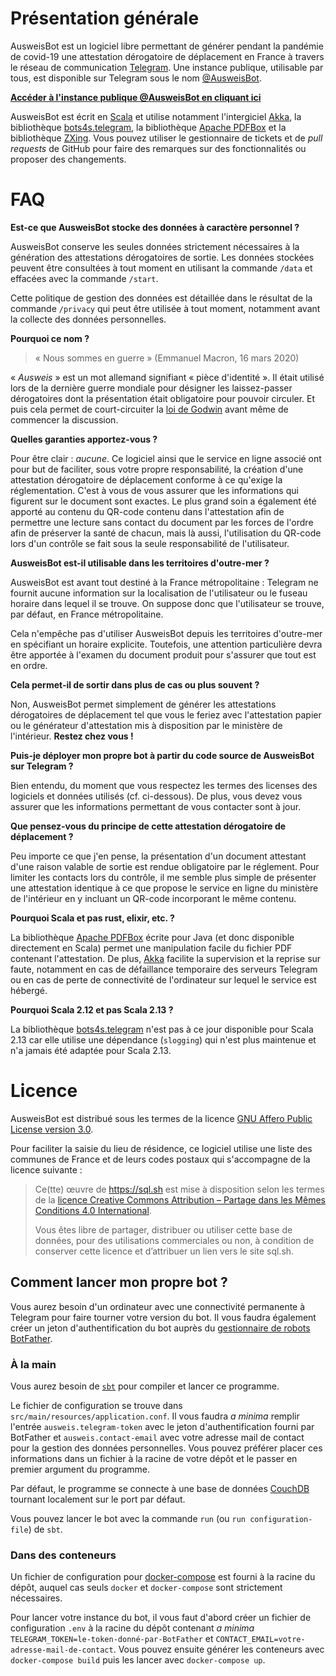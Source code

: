 # Présentation générale

AusweisBot est un logiciel libre permettant de générer
pendant la pandémie de covid-19 une attestation dérogatoire de
déplacement en France à travers le réseau de communication
[Telegram](https://telegram.org). Une instance publique,
utilisable par tous, est disponible sur Telegram sous le nom
[@AusweisBot](https://telegram.me/AusweisBot).

[__Accéder à l'instance publique @AusweisBot en cliquant ici__](https://telegram.me/AusweisBot)

AusweisBot est écrit en [Scala](https://www.scala-lang.org/) et utilise notamment l'intergiciel
[Akka](https://akka.io), la bibliothèque [bots4s.telegram](https://github.com/bot4s/telegram),
la bibliothèque [Apache PDFBox](https://pdfbox.apache.org/) et la bibliothèque [ZXing](https://github.com/zxing/zxing).
Vous pouvez utiliser le gestionnaire de tickets et de _pull requests_ de GitHub pour faire
des remarques sur des fonctionnalités ou proposer des changements.

# FAQ

__Est-ce que AusweisBot stocke des données à caractère personnel ?__

AusweisBot conserve les seules données strictement nécessaires à la génération
des attestations dérogatoires de sortie. Les données stockées peuvent être
consultées à tout moment en utilisant la commande `/data` et effacées avec la
commande `/start`.

Cette politique de gestion des données est détaillée dans le résultat de la
commande `/privacy` qui peut être utilisée à tout moment, notamment avant la collecte
des données personnelles.

__Pourquoi ce nom ?__

> « Nous sommes en guerre » (Emmanuel Macron, 16 mars 2020)

« _Ausweis_ » est un mot allemand signifiant « pièce d'identité ». Il était utilisé lors de la
dernière guerre mondiale pour désigner les laissez-passer dérogatoires dont la présentation
était obligatoire pour pouvoir circuler. Et puis cela permet de court-circuiter
la [loi de Godwin](https://fr.wikipedia.org/wiki/Loi_de_Godwin) avant même de commencer la
discussion.

__Quelles garanties apportez-vous ?__

Pour être clair : _aucune_. Ce logiciel ainsi que le service en ligne
associé ont pour but de faciliter, sous votre propre responsabilité, la création
d'une attestation dérogatoire de déplacement conforme à ce qu'exige la
réglementation. C'est à vous de vous assurer que les informations qui
figurent sur le document sont exactes. Le plus grand soin a également
été apporté au contenu du QR-code contenu dans l'attestation afin de
permettre une lecture sans contact du document par les forces de l'ordre
afin de préserver la santé de chacun, mais là aussi, l'utilisation du
QR-code lors d'un contrôle se fait sous la seule responsabilité de
l'utilisateur.

__AusweisBot est-il utilisable dans les territoires d'outre-mer ?__

AusweisBot est avant tout destiné à la France métropolitaine : Telegram ne fournit aucune
information sur la localisation de l'utilisateur ou le fuseau horaire dans lequel il se
trouve. On suppose donc que l'utilisateur se trouve, par défaut, en France métropolitaine.

Cela n'empêche pas d'utiliser AusweisBot depuis les territoires d'outre-mer en spécifiant
un horaire explicite. Toutefois, une attention particulière devra être apportée à l'examen
du document produit pour s'assurer que tout est en ordre.

__Cela permet-il de sortir dans plus de cas ou plus souvent ?__

Non, AusweisBot permet simplement de générer les attestations dérogatoires de déplacement
tel que vous le feriez avec l'attestation papier ou le générateur d'attestation mis à disposition
par le ministère de l'intérieur. __Restez chez vous !__

__Puis-je déployer mon propre bot à partir du code source de AusweisBot sur Telegram ?__

Bien entendu, du moment que vous respectez les termes des licenses des logiciels
et données utilisés (cf. ci-dessous). De plus, vous devez vous assurer que les informations
permettant de vous contacter sont à jour.

__Que pensez-vous du principe de cette attestation dérogatoire de déplacement ?__

Peu importe ce que j'en pense, la présentation d'un document attestant d'une raison valable
de sortie est rendue obligatoire par le réglement. Pour limiter les contacts lors du contrôle, il me semble plus simple de présenter une attestation
identique à ce que propose le service en ligne du ministère de l'intérieur en y incluant
un QR-code incorporant le même contenu.

__Pourquoi Scala et pas rust, elixir, etc. ?__

La bibliothèque [Apache PDFBox](https://pdfbox.apache.org) écrite pour Java (et donc disponible directement
en Scala) permet une manipulation facile du fichier PDF contenant l'attestation. De plus, [Akka](https://akka.io) facilite la supervision
et la reprise sur faute, notamment en cas de défaillance temporaire des serveurs Telegram ou en cas
de perte de connectivité de l'ordinateur sur lequel le service est hébergé.

__Pourquoi Scala 2.12 et pas Scala 2.13 ?__

La bibliothèque [bots4s.telegram](https://github.com/bot4s/telegram) n'est pas à ce jour disponible
pour Scala 2.13 car elle utilise une dépendance (`slogging`) qui n'est plus maintenue et n'a
jamais été adaptée pour Scala 2.13.

# Licence

AusweisBot est distribué sous les termes de la licence [GNU Affero
Public License version 3.0](https://www.gnu.org/licenses/agpl-3.0.html).

Pour faciliter la saisie du lieu de résidence, ce logiciel utilise une
liste des communes de France et de leurs codes postaux qui s'accompagne
de la licence suivante :

> Ce(tte) œuvre de https://sql.sh est mise à disposition
> selon les termes de la [licence Creative Commons
> Attribution – Partage dans les Mêmes Conditions 4.0
> International](http://creativecommons.org/licenses/by-sa/4.0/).
>
> Vous êtes libre de partager, distribuer ou utiliser cette base de données,
> pour des utilisations commerciales ou non, à condition de conserver cette licence
> et d’attribuer un lien vers le site sql.sh.

## Comment lancer mon propre bot ?

Vous aurez besoin d'un ordinateur avec une connectivité permanente à Telegram pour faire tourner
votre version du bot. Il vous faudra également créer un jeton d'authentification du bot
auprès du [gestionnaire de robots BotFather](https://telegram.me/BotFather).

### À la main

Vous aurez besoin de [`sbt`](https://www.scala-sbt.org) pour compiler et lancer ce programme.

Le fichier de configuration se trouve dans `src/main/resources/application.conf`. Il vous
faudra _a minima_ remplir l'entrée `ausweis.telegram-token` avec le jeton d'authentification
fourni par BotFather et `ausweis.contact-email` avec votre adresse mail de contact pour la gestion
des données personnelles. Vous pouvez préférer placer ces informations dans un fichier à la
racine de votre dépôt et le passer en premier argument du programme.

Par défaut, le programme se connecte à une base de données [CouchDB](https://couchdb.apache.org)
tournant localement sur le port par défaut.

Vous pouvez lancer le bot avec la commande `run` (ou `run configuration-file`) de `sbt`.

### Dans des conteneurs

Un fichier de configuration pour
[docker-compose](https://docs.docker.com/compose/) est fourni à la racine
du dépôt, auquel cas seuls `docker` et `docker-compose` sont strictement nécessaires.

Pour lancer votre instance du bot, il vous faut d'abord créer un fichier
de configuration `.env` à la racine du dépôt contenant _a minima_
`TELEGRAM_TOKEN=le-token-donné-par-BotFather` et
`CONTACT_EMAIL=votre-adresse-mail-de-contact`. Vous pouvez ensuite générer
les conteneurs avec `docker-compose build` puis les lancer avec
`docker-compose up`.
